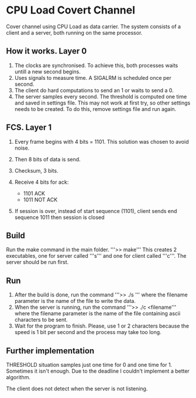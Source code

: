 # CPU Load Covert Channel
Cover channel using CPU Load as data carrier.
The system consists of a client and a server, both running on the same processor.

## How it works. Layer 0
1. The clocks are synchronised. To achieve this, both processes waits untill a new second begins.
2. Uses signals to measure time. A SIGALRM is scheduled once per second.
3. The client do hard computations to send an 1 or waits to send a 0.
4. The server samples every second. The threshold is computed one time and saved in settings file. This may not work at first try, so other settings needs to be created. To do this, remove settings file and run again.

## FCS. Layer 1
1. Every frame begins with 4 bits = 1101. This solution was chosen to avoid noise.
2. Then 8 bits of data is send.
3. Checksum, 3 bits.

4. Receive 4 bits for ack:
     - 1101 ACK
     - 1011 NOT ACK
5. If session is over, instead of start sequence (1101), client sends end sequence 1011 then session is closed

## Build
Run the make command in the main folder.
'''>> make'''
This creates 2 executables, one for server called '''s''' and one for client called '''c'''. The server should be run first.

## Run
1. After the build is done, run the command '''>> ./s <filename>''' where the filename parameter is the name of the file to write the data.
2. When the server is running, run the command '''>> ./c <filename''' where the filename parameter is the name of the file containing ascii characters to be sent.
3. Wait for the program to finish. Please, use 1 or 2 characters because the speed is 1 bit per second and the process may take too long.

## Further implementation
THRESHOLD situation samples just one time for 0 and one time for 1. Sometimes it isn't enough. Due to the deadline I couldn't implement a better algorithm.

The client does not detect when the server is not listening.
